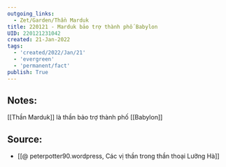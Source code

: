 ```yaml
---
outgoing_links:
  - Zet/Garden/Thần Marduk
title: 220121 - Marduk bảo trợ thành phố Babylon
UID: 220121231042
created: 21-Jan-2022
tags:
  - 'created/2022/Jan/21'
  - 'evergreen'
  - 'permanent/fact'
publish: True
---
```

## Notes:
[[Thần Marduk]] là thần bảo trợ thành phố [[Babylon]]

## Source:
- [[@ peterpotter90.wordpress, Các vị thần trong thần thoại Lưỡng Hà]]

